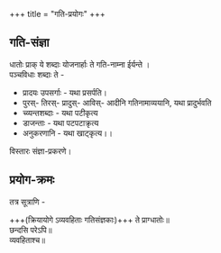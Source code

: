 +++
title = "गति-प्रयोगः"
+++

## गति-संज्ञा
धातोः प्राक् ये शब्दाः योजनार्हाः ते गति-नाम्ना ईर्यन्ते ।  
पञ्चविधाः शब्दाः ते -  

- प्रादयः उपसर्गाः - यथा प्रसर्पति।   
- पुरस्- तिरस्- प्रादुस्- आविस्- आदीनि गतिनामाव्ययानि, यथा प्रादुर्भवति
- च्व्यन्तशब्दाः - यथा पटीकृत्य 
- डाजन्ताः - यथा पटपटाक्रृत्य
- अनुकरणानि - यथा खाट्कृत्य।।

विस्तारः संज्ञा-प्रकरणे। 

## प्रयोग-क्रमः
तत्र सूत्राणि - 

+++(क्रियायोगे ऽव्यवहिताः गतिसंज्ञकाः)+++ ते प्राग्धातोः॥  
छन्दसि परेऽपि॥  
व्यवहिताश्च॥

